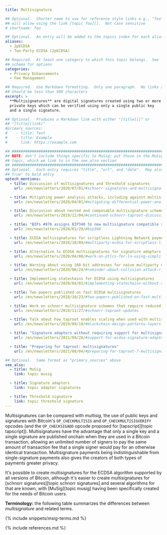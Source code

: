 ```yaml
---
title: Multisignature

## Optional.  Shorter name to use for reference style links e.g., "foo"
## will allow using the link [topic foo][].  Not case sensitive
# shortname: foo

## Optional.  An entry will be added to the topics index for each alias
aliases:
  - 2pECDSA
  - Two-Party ECDSA (2pECDSA)

## Required.  At least one category to which this topic belongs.  See
## schema for options
categories:
  - Privacy Enhancements
  - Fee Management

## Required.  Use Markdown formatting.  Only one paragraph.  No links allowed.
## Should be less than 500 characters
excerpt: >
  **Multisignatures** are digital signatures created using two or more
  private keys which can be verified using only a single public key
  and a single signature.

## Optional.  Produces a Markdown link with either "[title][]" or
## "[title](link)"
#primary_sources:
#    - title: Test
#    - title: Example
#      link: https://example.com

## ##################################################################### ##
## NOTE: don't include things specific to MuSig; put those in the MuSig  ##
## topic, which we link to in the see_also section                       ##
## ##################################################################### ##
## Optional.  Each entry requires "title", "url", and "date".  May also use "feature:
## true" to bold entry
optech_mentions:
  - title: Discussion of multisignatures and threshold signatures
    url: /en/newsletters/2020/07/01/#schnorr-signatures-and-multisignatures

  - title: Mitigating power analysis attacks, including against multisignature schemes
    url: /en/newsletters/2020/04/01/#mitigating-differential-power-analysis-in-schnorr-signatures

  - title: Discussion about nested and composable multisignature schemes
    url: /en/newsletters/2019/12/04/#continued-schnorr-taproot-discussion

  - title: "BIPs #876 assigns BIP340 to new multisignature compatible scheme"
    url: /en/newsletters/2020/01/29/#bip340

  - title: ECDSA multisignatures for scriptless Lightning Network payment channels
    url: /en/newsletters/2018/10/09/#multiparty-ecdsa-for-scriptless-lightning-network-payment-channels

  - title: Alternative to ECDSA multisignatures for signature adaptors
    url: /en/newsletters/2020/04/08/#work-on-ptlcs-for-ln-using-simplified-ecdsa-adaptor-signatures

  - title: Warning about using 160-bit addresses for naive multiparty multisignatures
    url: /en/newsletters/2020/06/24/#reminder-about-collision-attack-risks-on-two-party-ecdsa

  - title: Implementing statechains for ECDSA using multisignatures
    url: /en/newsletters/2020/04/01/#implementing-statechains-without-schnorr-or-eltoo

  - title: Two papers published on fast ECDSA multisignatures
    url: /en/newsletters/2018/10/23/#two-papers-published-on-fast-multiparty-ecdsa

  - title: Work on schnorr multisignature schemes that require reduced interactivity
    url: /en/newsletters/2019/11/27/#schnorr-taproot-updates

  - title: Talk about how taproot enables scaling when used with multisignatures
    url: /en/newsletters/2019/09/18/#blockchain-design-patterns-layers-and-scaling-approaches

  - title: "Signature adaptors without requiring support for multisignatures"
    url: /en/newsletters/2021/04/28/#support-for-ecdsa-signature-adaptors-added-to-libsecp256k1-zkp

  - title: "Preparing for taproot: multisignatures"
    url: /en/newsletters/2021/08/04/#preparing-for-taproot-7-multisignatures

## Optional.  Same format as "primary_sources" above
see_also:
  - title: MuSig
    link: topic musig

  - title: Signature adaptors
    link: topic adaptor signatures

  - title: Threshold signature
    link: topic threshold signature
---
```

Multisignatures can be compared with *multisig*, the use of public
keys and signatures with Bitcoin's `OP_CHECKMULTISIG` and
`OP_CHECKMULTISIGVERIFY` opcodes (and the `OP_CHECKSIGADD` opcode
proposed for [tapscript][topic tapscript]).  Multisignatures have the
advantage that only a single key and a single signature are published
onchain when they are used in a Bitcoin transaction, allowing an
unlimited number of signers to pay the same amount of transaction fee
that a single signer would pay for an otherwise identical transaction.
Multisignature payments being indistinguishable from single-signature
payments also gives the creators of both types of payments greater privacy.

It's possible to create multisignatures for the ECDSA algorithm
supported by all versions of Bitcoin, although
it's easier to create multisignatures
for [schnorr signatures][topic schnorr signatures] and several
algorithms for that are known, with [MuSig][topic musig] having been
specifically created for the needs of Bitcoin users.

**Terminology:** the following table summarizes the differences
between *multisignature* and related terms.

{% include snippets/msig-terms.md %}

{% include references.md %}
